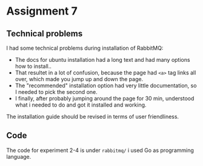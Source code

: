 # Assignment 7

## Technical problems

I had some technical problems during installation of RabbitMQ:<br/>

- The docs for ubuntu installation had a long text and had many options how to install..<br/>
- That resultet in a lot of confusion, because the page had `<a>` tag links all over, which made you jump up and down the page.<br/>
- The "recommended" installation option had very little documentation, so I needed to pick the second one.<br/>
- I finally, after probably jumping around the page for 30 min, understood what i needed to do and got it installed and working.<br/>

The installation guide should be revised in terms of user friendliness.

## Code

The code for experiment 2-4 is under `rabbitmq/` i used Go as programming language.
